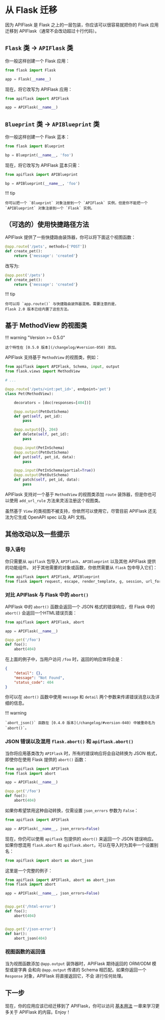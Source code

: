 # 从 Flask 迁移

因为 APIFlask 是 Flask 之上的一层包装，你应该可以很容易就把你的 Flask 应用迁移到 APIFlask（通常不会改动超过十行代码）。


## `Flask` 类 -> `APIFlask` 类

你一般这样创建一个 Flask 应用：

```python
from flask import Flask

app = Flask(__name__)
```

现在，将它改写为 APIFlask 应用：

```python
from apiflask import APIFlask

app = APIFlask(__name__)
```


## `Blueprint` 类 -> `APIBlueprint` 类

你一般这样创建一个 Flask 蓝本：

```python
from flask import Blueprint

bp = Blueprint(__name__, 'foo')
```

现在，将它改写为 APIFlask 蓝本只需：

```python
from apiflask import APIBlueprint

bp = APIBlueprint(__name__, 'foo')
```

!!! tip

    你可以把一个 `Blueprint` 对象注册到一个 `APIFlask` 实例，但是你不能把一个
	`APIBlueprint` 对象注册到一个 `Flask` 实例。


## （可选的）使用快捷路径方法

APIFlask 提供了一些快捷路由装饰器，你可以将下面这个视图函数：

```python hl_lines="1"
@app.route('/pets', methods=['POST'])
def create_pet():
    return {'message': 'created'}
```

改写为:

```python hl_lines="1"
@app.post('/pets')
def create_pet():
    return {'message': 'created'}
```

!!! tip

	你可以将 `app.route()` 与快捷路由装饰器混用。需要注意的是，
	Flask 2.0 版本已经内置了这些方法。

## 基于 MethodView 的视图类

!!! warning "Version >= 0.5.0"

    这个特性在 [0.5.0 版本](/changelog/#version-050) 添加。

APIFlask 支持基于 `MethodView` 的视图类，例如：

```python
from apiflask import APIFlask, Schema, input, output
from flask.views import MethodView

# ...

@app.route('/pets/<int:pet_id>', endpoint='pet')
class Pet(MethodView):

    decorators = [doc(responses=[404])]

    @app.output(PetOutSchema)
    def get(self, pet_id):
        pass

    @app.output({}, 204)
    def delete(self, pet_id):
        pass

    @app.input(PetInSchema)
    @app.output(PetOutSchema)
    def put(self, pet_id, data):
        pass

    @app.input(PetInSchema(partial=True))
    @app.output(PetOutSchema)
    def patch(self, pet_id, data):
        pass
```

APIFlask 支持对一个基于 `MethodView` 的视图类添加 `route` 装饰器，但是你也可以使用
`add_url_rule` 方法来灵活注册这个视图类。

虽然基于 `View` 的类视图不被支持，你依然可以使用它，尽管目前 APIFlask 还无法为它生成
OpenAPI spec 以及 API 文档。


## 其他改动以及一些提示

### 导入语句

你只需要从 `apiflask` 包导入 `APIFlask`、`APIBlueprint` 以及其他 APIFlask 提供的功能组件。
对于其他需要的对象或函数，你依然需要从 `flask` 包中导入它们：

```python
from apiflask import APIFlask, APIBlueprint
from flask import request, escape, render_template, g, session, url_for
```


### 对比 APIFlask 与 Flask 中的 `abort()`

APIFlask 中的 `abort()` 函数会返回一个 JSON 格式的错误响应，但 Flask 中的 `abort()`
会返回一个HTML错误页面：

```python
from apiflask import APIFlask, abort

app = APIFlask(__name__)

@app.get('/foo')
def foo():
    abort(404)
```

在上面的例子中，当用户访问 `/foo` 时，返回的响应体将会是：

```json
{
    "detail": {},
    "message": "Not Found",
    "status_code": 404
}
```

你可以在 `abort()` 函数中使用 `message` 和 `detail` 两个参数来传递错误消息以及详细的信息。

!!! warning

    `abort_json()` 函数在 [0.4.0 版本](/changelog/#version-040) 中被重命名为 `abort()`。


### JSON 错误以及混用 `flask.abort()` 和 `apiflask.abort()`

当你将应用基类改为 `APIFlask` 时，所有的错误响应将会自动转换为 JSON 格式，即使你在使用
Flask 提供的 `abort()` 函数：

```python
from apiflask import APIFlask
from flask import abort

app = APIFlask(__name__)

@app.get('/foo')
def foo():
    abort(404)
```

如果你希望禁用这种自动转换，仅需设置 `json_errors` 参数为 `False`：

```python hl_lines="3"
from apiflask import APIFlask

app = APIFlask(__name__, json_errors=False)
```

现在，你仍可以使用 `apiflask` 包提供的 `abort()` 来返回一个 JSON 错误响应。
如果你想混用 `flask.abort` 和 `apiflask.abort`，可以在导入时为其中一个设置别名：

```python
from apiflask import abort as abort_json
```

这里是一个完整的例子：

```python hl_lines="1 14"
from apiflask import APIFlask, abort as abort_json
from flask import abort

app = APIFlask(__name__, json_errors=False)


@app.get('/html-error')
def foo():
    abort(404)


@app.get('/json-error')
def bar():
    abort_json(404)
```


### 视图函数的返回值

当为视图函数添加 `@app.output` 装饰器时，APIFlask 期待返回的 ORM/ODM 模型或是字典
会和向 `@app.output` 传递的 Schema 相匹配。如果你返回一个 `Response` 对象，APIFlask 将直接返回它，不会
进行任何处理。

## 下一步

现在，你的应用应该已经迁移到了 APIFlask，你可以访问 [基本用法](/usage) 一章来学习更多关于
APIFlask 的内容。Enjoy！
